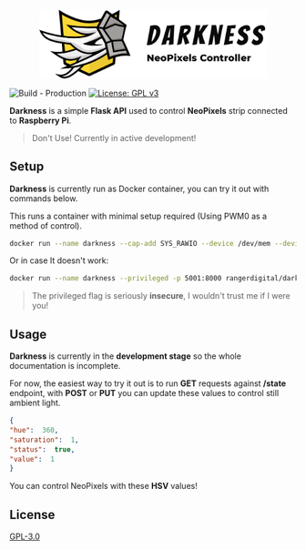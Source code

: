 <p align="center">
  <br /><img
    width="400"
    src="logo.png"
    alt="Darkness – NeoPixels Controller"
  />
</p>

![Build - Production](https://github.com/RangerDigital/darkness/workflows/Build%20-%20Production/badge.svg?branch=master)
[![License: GPL v3](https://img.shields.io/badge/License-GPLv3-blue.svg)](https://www.gnu.org/licenses/gpl-3.0)

**Darkness** is a simple **Flask API** used to control **NeoPixels** strip connected to **Raspberry Pi**.

>Don't Use! Currently in active development!

## Setup

**Darkness** is currently run as Docker container, you can try it out with commands below.

This runs a container with minimal setup required (Using PWM0 as a method of control).

```bash
docker run --name darkness --cap-add SYS_RAWIO --device /dev/mem --device /dev/vcio -p 5001:8000 rangerdigital/darkness
```

Or in case It doesn't work:

```bash
docker run --name darkness --privileged -p 5001:8000 rangerdigital/darkness
```

>The privileged flag is seriously **insecure**, I wouldn't trust me if I were you!
>
## Usage

**Darkness** is currently in the **development stage** so the whole documentation is incomplete.

For now, the easiest way to try it out is to run **GET** requests against **/state** endpoint,
with **POST** or **PUT** you can update these values to control still ambient light.

```json
{
"hue":  360,
"saturation":  1,
"status":  true,
"value":  1
}
```
You can control NeoPixels with these **HSV** values!

## License
[GPL-3.0](https://choosealicense.com/licenses/gpl-3.0/)
